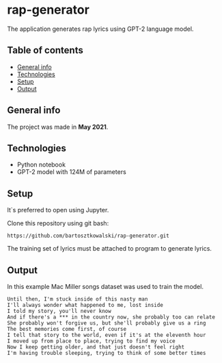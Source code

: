 # rap-generator
The application generates rap lyrics using GPT-2 language model.

## Table of contents
* [General info](#general-info)
* [Technologies](#technologies)
* [Setup](#setup)
* [Output](#output)

## General info
The project was made in **May 2021**.

## Technologies
* Python notebook
* GPT-2 model with 124M of parameters

## Setup
It`s preferred to open using Jupyter.

Clone this repository using git bash:
```
https://github.com/bartosztkowalski/rap-generator.git
```

The training set of lyrics must be attached to program to generate lyrics.

## Output
In this example Mac Miller songs dataset was used to train the model.

```
Until then, I'm stuck inside of this nasty man
I'll always wonder what happened to me, lost inside
I told my story, you'll never know
And if there's a *** in the country now, she probably too can relate
She probably won't forgive us, but she'll probably give us a ring
The best memories come first, of course
I tell that story to the world, even if it's at the eleventh hour
I moved up from place to place, trying to find my voice
Now I keep getting older, and that just doesn't feel right
I'm having trouble sleeping, trying to think of some better times
```